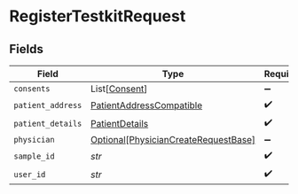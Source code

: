 # RegisterTestkitRequest


## Fields

| Field                                                                                     | Type                                                                                      | Required                                                                                  | Description                                                                               |
| ----------------------------------------------------------------------------------------- | ----------------------------------------------------------------------------------------- | ----------------------------------------------------------------------------------------- | ----------------------------------------------------------------------------------------- |
| `consents`                                                                                | List[[Consent](../../models/shared/consent.md)]                                           | :heavy_minus_sign:                                                                        | N/A                                                                                       |
| `patient_address`                                                                         | [PatientAddressCompatible](../../models/shared/patientaddresscompatible.md)               | :heavy_check_mark:                                                                        | N/A                                                                                       |
| `patient_details`                                                                         | [PatientDetails](../../models/shared/patientdetails.md)                                   | :heavy_check_mark:                                                                        | N/A                                                                                       |
| `physician`                                                                               | [Optional[PhysicianCreateRequestBase]](../../models/shared/physiciancreaterequestbase.md) | :heavy_minus_sign:                                                                        | N/A                                                                                       |
| `sample_id`                                                                               | *str*                                                                                     | :heavy_check_mark:                                                                        | N/A                                                                                       |
| `user_id`                                                                                 | *str*                                                                                     | :heavy_check_mark:                                                                        | N/A                                                                                       |